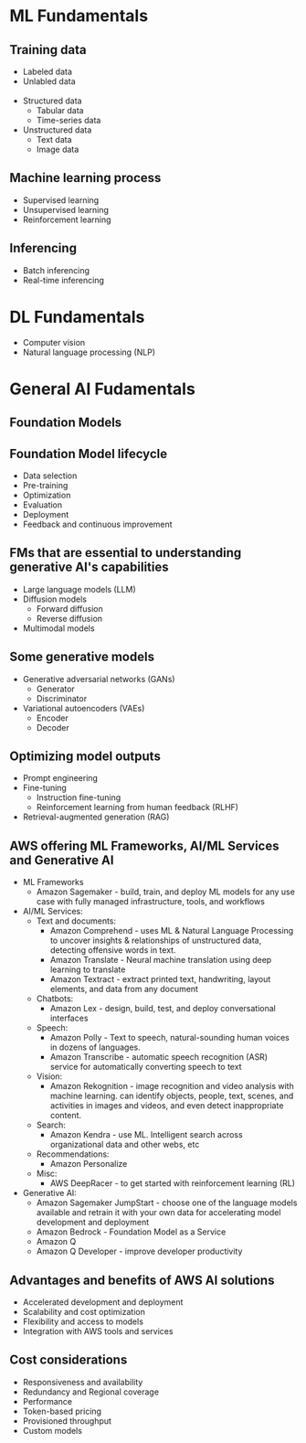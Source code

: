 # ML Fundamentals
## Training data
- Labeled data
- Unlabled data  
 
- Structured data
  - Tabular data
  - Time-series data
- Unstructured data
  - Text data
  - Image data

##  Machine learning process
- Supervised learning
- Unsupervised learning
- Reinforcement learning

##  Inferencing
- Batch inferencing
- Real-time inferencing


# DL Fundamentals
- Computer vision
- Natural language processing (NLP)


# General AI Fudamentals
## Foundation Models
## Foundation Model lifecycle  
- Data selection  
- Pre-training  
- Optimization  
- Evaluation  
- Deployment  
- Feedback and continuous improvement  

## FMs that are essential to understanding generative AI's capabilities  
- Large language models (LLM)  
- Diffusion models  
  - Forward diffusion 
  - Reverse diffusion
- Multimodal models  

## Some generative models  
- Generative adversarial networks (GANs)  
  - Generator
  - Discriminator
- Variational autoencoders (VAEs)  
  - Encoder
  - Decoder

## Optimizing model outputs
- Prompt engineering
- Fine-tuning  
  - Instruction fine-tuning
  - Reinforcement learning from human feedback (RLHF)
- Retrieval-augmented generation (RAG) 

## AWS offering ML Frameworks, AI/ML Services and Generative AI
- ML Frameworks
  - Amazon Sagemaker - build, train, and deploy ML models for any use case with fully managed infrastructure, tools, and workflows
- AI/ML Services:
  - Text and documents:
     - Amazon Comprehend - uses ML & Natural Language Processing to uncover insights & relationships of unstructured data, detecting offensive words in text.
     - Amazon Translate - Neural machine translation using deep learning to translate
     - Amazon Textract - extract printed text, handwriting, layout elements, and data from any document
  - Chatbots:
     - Amazon Lex - design, build, test, and deploy conversational interfaces
  - Speech:
     - Amazon Polly - Text to speech, natural-sounding human voices in dozens of languages.
     - Amazon Transcribe - automatic speech recognition (ASR) service for automatically converting speech to text
  - Vision:
     - Amazon Rekognition - image recognition and video analysis with machine learning.
      can identify objects, people, text, scenes, and activities in images and videos, and even detect inappropriate content.
  - Search:
     - Amazon Kendra - use ML. Intelligent search across organizational data and other webs, etc
  - Recommendations:
     - Amazon Personalize
  - Misc:
     - AWS DeepRacer - to get started with reinforcement learning (RL)
- Generative AI:
   - Amazon Sagemaker JumpStart - choose one of the language models available and retrain it with your own data
    for accelerating model development and deployment
   - Amazon Bedrock - Foundation Model as a Service
   - Amazon Q
   - Amazon Q Developer - improve developer productivity

## Advantages and benefits of AWS AI solutions
  - Accelerated development and deployment
  - Scalability and cost optimization
  - Flexibility and access to models
  - Integration with AWS tools and services

## Cost considerations
  - Responsiveness and availability
  - Redundancy and Regional coverage
  - Performance
  - Token-based pricing
  - Provisioned throughput
  - Custom models
